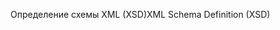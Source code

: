 <span data-ttu-id="af3ad-101">Определение схемы XML (XSD)</span><span class="sxs-lookup"><span data-stu-id="af3ad-101">XML Schema Definition (XSD)</span></span>